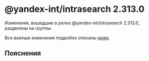 # @yandex-int/intrasearch 2.313.0

<!-- ЧЕЛОВЕЧЕСКОЕ ВСТУПЛЕНИЕ -->

Изменения, вошедшие в релиз @yandex-int/intrasearch 2.313.0, разделены на группы:

Все важные изменения подробно описаны [ниже](#Пояснения).

## Пояснения

